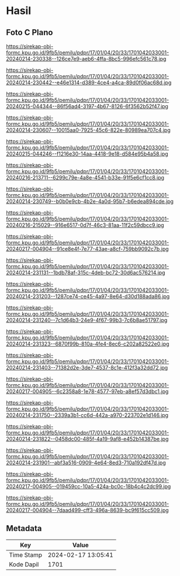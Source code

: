 # Hasil

## Foto C Plano

https://sirekap-obj-formc.kpu.go.id/9fb5/pemilu/pdpr/17/01/04/20/33/1701042033001-20240214-230338--126ce7e9-aeb6-4ffa-8bc5-996efc561c78.jpg

https://sirekap-obj-formc.kpu.go.id/9fb5/pemilu/pdpr/17/01/04/20/33/1701042033001-20240214-230442--e46e1314-d389-4ce4-a4ca-89d0f06ac68d.jpg

https://sirekap-obj-formc.kpu.go.id/9fb5/pemilu/pdpr/17/01/04/20/33/1701042033001-20240215-044344--86f56ad4-3197-4b67-8126-6f3562b52f47.jpg

https://sirekap-obj-formc.kpu.go.id/9fb5/pemilu/pdpr/17/01/04/20/33/1701042033001-20240214-230607--10015aa0-7925-45c6-822e-80989ea707c4.jpg

https://sirekap-obj-formc.kpu.go.id/9fb5/pemilu/pdpr/17/01/04/20/33/1701042033001-20240215-044246--f1216e30-14aa-4418-9e18-d584e95b4a58.jpg

https://sirekap-obj-formc.kpu.go.id/9fb5/pemilu/pdpr/17/01/04/20/33/1701042033001-20240216-213711--6299c79e-4a8e-4541-b33e-91f5e6cf1cc8.jpg

https://sirekap-obj-formc.kpu.go.id/9fb5/pemilu/pdpr/17/01/04/20/33/1701042033001-20240214-230749--b0b0e9cb-4b2e-4a0d-95b7-b6edea894cde.jpg

https://sirekap-obj-formc.kpu.go.id/9fb5/pemilu/pdpr/17/01/04/20/33/1701042033001-20240216-215029--916e6517-0d7f-46c3-81aa-11f2c59dbcc9.jpg

https://sirekap-obj-formc.kpu.go.id/9fb5/pemilu/pdpr/17/01/04/20/33/1701042033001-20240217-004904--91ce8e4f-7e77-43ae-a8cf-759bb9092c7b.jpg

https://sirekap-obj-formc.kpu.go.id/9fb5/pemilu/pdpr/17/01/04/20/33/1701042033001-20240214-231131--1bdb78af-315c-4deb-bc72-30d6ac576214.jpg

https://sirekap-obj-formc.kpu.go.id/9fb5/pemilu/pdpr/17/01/04/20/33/1701042033001-20240214-231203--1287ce74-ce45-4a97-8e64-d30d188ada86.jpg

https://sirekap-obj-formc.kpu.go.id/9fb5/pemilu/pdpr/17/01/04/20/33/1701042033001-20240214-231240--7c1d64b3-24e9-4f67-99b3-7c6b8ae51797.jpg

https://sirekap-obj-formc.kpu.go.id/9fb5/pemilu/pdpr/17/01/04/20/33/1701042033001-20240214-231323--6870f99b-810a-4fe4-8ec6-c202a82522e0.jpg

https://sirekap-obj-formc.kpu.go.id/9fb5/pemilu/pdpr/17/01/04/20/33/1701042033001-20240214-231403--71382d2e-3de7-4537-8c1e-412f3a32dd72.jpg

https://sirekap-obj-formc.kpu.go.id/9fb5/pemilu/pdpr/17/01/04/20/33/1701042033001-20240217-004905--6c2358a8-1e78-4577-97eb-a8ef57d3dbc1.jpg

https://sirekap-obj-formc.kpu.go.id/9fb5/pemilu/pdpr/17/01/04/20/33/1701042033001-20240214-231750--2339a3b1-cc6d-442a-a970-223702e1d146.jpg

https://sirekap-obj-formc.kpu.go.id/9fb5/pemilu/pdpr/17/01/04/20/33/1701042033001-20240214-231822--0458dc00-485f-4a19-9af8-e452b14387be.jpg

https://sirekap-obj-formc.kpu.go.id/9fb5/pemilu/pdpr/17/01/04/20/33/1701042033001-20240214-231901--abf3a516-0909-4e64-8ed3-710a192df47d.jpg

https://sirekap-obj-formc.kpu.go.id/9fb5/pemilu/pdpr/17/01/04/20/33/1701042033001-20240217-004905--019459cc-10a5-424a-bc0c-18b4c4c2dc99.jpg

https://sirekap-obj-formc.kpu.go.id/9fb5/pemilu/pdpr/17/01/04/20/33/1701042033001-20240217-004904--7daad499-cff3-496a-8639-bc9f615cc509.jpg


## Metadata

| Key        | Value               |
| ---------- | ------------------- |
| Time Stamp | 2024-02-17 13:05:41 |
| Kode Dapil | 1701                |



